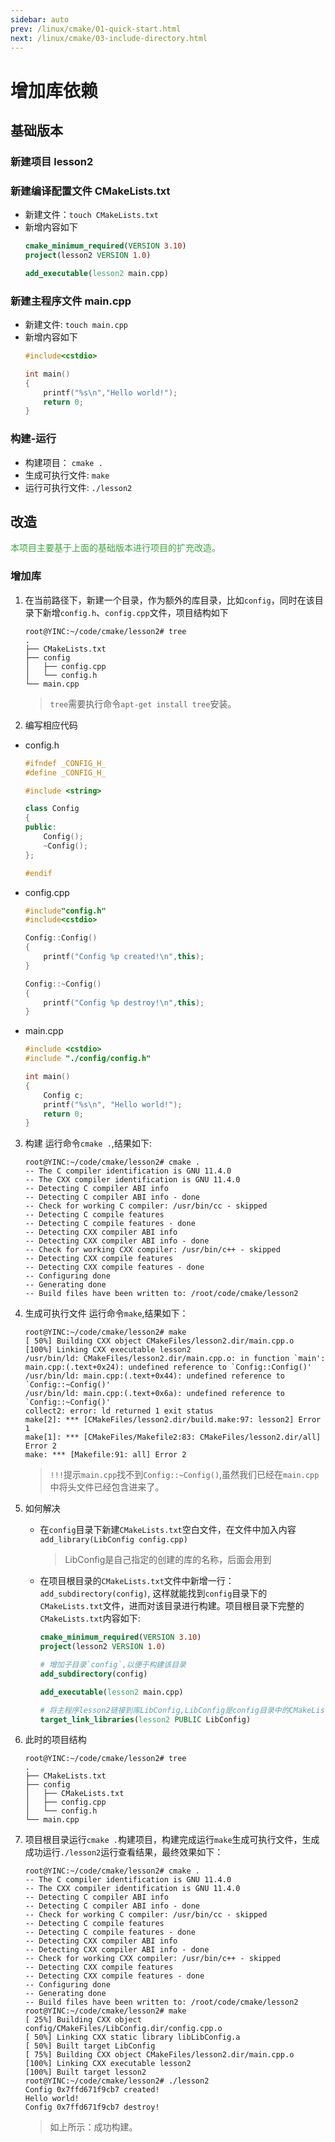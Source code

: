 ```yaml
---
sidebar: auto
prev: /linux/cmake/01-quick-start.html
next: /linux/cmake/03-include-directory.html
---
```

# 增加库依赖
## 基础版本
### 新建项目 lesson2
### 新建编译配置文件 CMakeLists.txt
* 新建文件：`touch CMakeLists.txt`
* 新增内容如下
    ```cmake
    cmake_minimum_required(VERSION 3.10)
    project(lesson2 VERSION 1.0)

    add_executable(lesson2 main.cpp)
    ```
### 新建主程序文件 main.cpp
* 新建文件: `touch main.cpp`
* 新增内容如下
    ```cpp
    #include<cstdio>

    int main()
    {
        printf("%s\n","Hello world!");
        return 0;
    }
    ```
### 构建-运行
* 构建项目： `cmake .`
* 生成可执行文件: `make`
* 运行可执行文件: `./lesson2`
## 改造
<font color=#3da742>本项目主要基于上面的基础版本进行项目的扩充改造。</font>
### 增加库
1. 在当前路径下，新建一个目录，作为额外的库目录，比如`config`，同时在该目录下新增`config.h`、`config.cpp`文件，项目结构如下
    ```shell
    root@YINC:~/code/cmake/lesson2# tree
    .
    ├── CMakeLists.txt
    ├── config
    │   ├── config.cpp
    │   └── config.h
    └── main.cpp
    ```
    > `tree`需要执行命令`apt-get install tree`安装。
2. 编写相应代码
* config.h
    ```cpp
    #ifndef _CONFIG_H_
    #define _CONFIG_H_

    #include <string>

    class Config
    {
    public:
        Config();
        ~Config();
    };

    #endif
    ```
* config.cpp
    ```cpp
    #include"config.h"
    #include<cstdio>

    Config::Config()
    {
        printf("Config %p created!\n",this);
    }

    Config::~Config()
    {
        printf("Config %p destroy!\n",this);
    }
    ```
* main.cpp
    ```cpp
    #include <cstdio>
    #include "./config/config.h"

    int main()
    {
        Config c;
        printf("%s\n", "Hello world!");
        return 0;
    }
    ```
3. 构建
运行命令`cmake .`,结果如下:
    ```shell
    root@YINC:~/code/cmake/lesson2# cmake .
    -- The C compiler identification is GNU 11.4.0
    -- The CXX compiler identification is GNU 11.4.0
    -- Detecting C compiler ABI info
    -- Detecting C compiler ABI info - done
    -- Check for working C compiler: /usr/bin/cc - skipped
    -- Detecting C compile features
    -- Detecting C compile features - done
    -- Detecting CXX compiler ABI info
    -- Detecting CXX compiler ABI info - done
    -- Check for working CXX compiler: /usr/bin/c++ - skipped
    -- Detecting CXX compile features
    -- Detecting CXX compile features - done
    -- Configuring done
    -- Generating done
    -- Build files have been written to: /root/code/cmake/lesson2
    ```
4. 生成可执行文件
运行命令`make`,结果如下：
    ```shell
    root@YINC:~/code/cmake/lesson2# make
    [ 50%] Building CXX object CMakeFiles/lesson2.dir/main.cpp.o
    [100%] Linking CXX executable lesson2
    /usr/bin/ld: CMakeFiles/lesson2.dir/main.cpp.o: in function `main':
    main.cpp:(.text+0x24): undefined reference to `Config::Config()'
    /usr/bin/ld: main.cpp:(.text+0x44): undefined reference to `Config::~Config()'
    /usr/bin/ld: main.cpp:(.text+0x6a): undefined reference to `Config::~Config()'
    collect2: error: ld returned 1 exit status
    make[2]: *** [CMakeFiles/lesson2.dir/build.make:97: lesson2] Error 1
    make[1]: *** [CMakeFiles/Makefile2:83: CMakeFiles/lesson2.dir/all] Error 2
    make: *** [Makefile:91: all] Error 2
    ```
    > `!!!`提示`main.cpp`找不到`Config::~Config()`,虽然我们已经在`main.cpp`中将头文件已经包含进来了。

5. 如何解决
    * 在`config`目录下新建`CMakeLists.txt`空白文件，在文件中加入内容`add_library(LibConfig config.cpp)`
        > LibConfig是自己指定的创建的库的名称，后面会用到
    * 在项目根目录的`CMakeLists.txt`文件中新增一行：`add_subdirectory(config)`, 这样就能找到`config`目录下的`CMakeLists.txt`文件，进而对该目录进行构建。项目根目录下完整的`CMakeLists.txt`内容如下:
        ```cmake
        cmake_minimum_required(VERSION 3.10)
        project(lesson2 VERSION 1.0)

        # 增加子目录`config`,以便于构建该目录
        add_subdirectory(config)

        add_executable(lesson2 main.cpp)

        # 将主程序lesson2链接到库LibConfig,LibConfig是config目录中的CMakeLists.txt中指定的
        target_link_libraries(lesson2 PUBLIC LibConfig)
        ```
6. 此时的项目结构
    ```shell
    root@YINC:~/code/cmake/lesson2# tree
    .
    ├── CMakeLists.txt
    ├── config
    │   ├── CMakeLists.txt
    │   ├── config.cpp
    │   └── config.h
    └── main.cpp
    ```
7. 项目根目录运行`cmake .`构建项目，构建完成运行`make`生成可执行文件，生成成功运行`./lesson2`运行查看结果，最终效果如下：
    ```shell
    root@YINC:~/code/cmake/lesson2# cmake .
    -- The C compiler identification is GNU 11.4.0
    -- The CXX compiler identification is GNU 11.4.0
    -- Detecting C compiler ABI info
    -- Detecting C compiler ABI info - done
    -- Check for working C compiler: /usr/bin/cc - skipped
    -- Detecting C compile features
    -- Detecting C compile features - done
    -- Detecting CXX compiler ABI info
    -- Detecting CXX compiler ABI info - done
    -- Check for working CXX compiler: /usr/bin/c++ - skipped
    -- Detecting CXX compile features
    -- Detecting CXX compile features - done
    -- Configuring done
    -- Generating done
    -- Build files have been written to: /root/code/cmake/lesson2
    root@YINC:~/code/cmake/lesson2# make
    [ 25%] Building CXX object config/CMakeFiles/LibConfig.dir/config.cpp.o
    [ 50%] Linking CXX static library libLibConfig.a
    [ 50%] Built target LibConfig
    [ 75%] Building CXX object CMakeFiles/lesson2.dir/main.cpp.o
    [100%] Linking CXX executable lesson2
    [100%] Built target lesson2
    root@YINC:~/code/cmake/lesson2# ./lesson2
    Config 0x7ffd671f9cb7 created!
    Hello world!
    Config 0x7ffd671f9cb7 destroy!
    ```
    > 如上所示：成功构建。